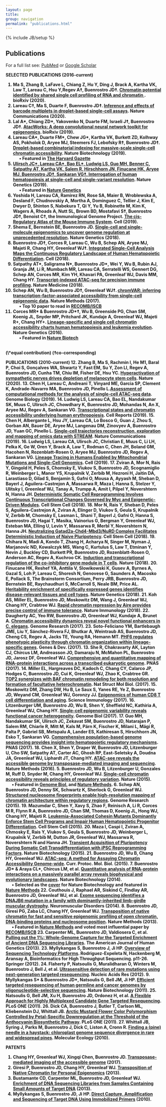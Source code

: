 ```yaml
---
layout: page
title: 
group: navigation
permalink: "publications.html"
---
```

{% include JB/setup %}

<script type='text/javascript' src='https://d1bxh8uas1mnw7.cloudfront.net/assets/embed.js'></script>

Publications
------------------------

For a full list see: <a href="http://www.ncbi.nlm.nih.gov/pubmed?term=%22Buenrostro%20J%22%5BAuthor%5D%20OR%20%22Buenrostro%20JD%22%5BAuthor%5D" target="_blank">PubMed</a> or <a href="https://scholar.google.com/citations?user=M9sejPIAAAAJ&hl=en" target="_blank">Google Scholar</a>

<b> SELECTED PUBLICATIONS (2016-current)
1. Ma S, Zhang B, LaFave L, Chiang Z, Hu Y, Ding J, Brack A, Kartha VK, Law T, Lareau C, Hsu Y,Regev A☨, Buenrostro JD☨.  <a href="https://www.biorxiv.org/content/10.1101/2020.06.17.156943v1" target="_blank">Chromatin potential identified by shared single cell profiling of RNA and chromatin
</a>. bioRxiv (2020).<br>
1. Lareau C☨, Ma S, Duarte F, Buenrostro JD☨.  <a href="https://www.nature.com/articles/s41467-020-14667-5" target="_blank">Inference and effects of barcode multiplets in droplet-based single-cell assays</a>. Nature Communications (2020).<br>
2. Lal A\*, Chiang ZD\*, Yakovenko N, Duarte FM, Israeli J☨, Buenrostro JD☨.  <a href="https://www.biorxiv.org/content/10.1101/829481v1" target="_blank">AtacWorks: A deep convolutional neural network toolkit for epigenomics</a>. bioRxiv (2019).<br>
3. Lareau CA\*, Duarte FM\*, Chew JG\*, Kartha VK, Burkett ZD, Kolhway AS, Pokholok D, Aryee MJ, Steemers FJ, Lebofsky R☨, Buenrostro JD☨. <a href="https://www.nature.com/articles/s41587-019-0147-6" target="_blank">Droplet-based combinatorial indexing for massive-scale single-cell chromatin accessibility</a>. Nature Biotechnology (2019).<br>
&nbsp;&nbsp;&nbsp;&nbsp;&nbsp;&nbsp;•  Featured in <a href="https://news.harvard.edu/gazette/story/2019/06/new-atac-seq-method-from-harvard-accelerates-single-cell-research/" target="_blank"> The Harvard Gazette </a> <a href="https://www.nature.com/nbt/journal/v34/n11/full/nbt.3724.html" target="_blank">
4. Ulirsch JC\*, Lareau CA\*, Bao EL\*, Ludwig LS, Guo MH, Benner C, Satpathy AT, Kartha VK, Salem R, Hirschhorn JN, Finucane HK, Aryee MJ, Buenrostro JD☨, Sankaran VG☨. <a href="https://www.nature.com/articles/s41588-019-0362-6" target="_blank">Interrogation of human hematopoiesis at single-cell and single-variant resolution</a>. Nature Genetics (2019).<br>
&nbsp;&nbsp;&nbsp;&nbsp;&nbsp;&nbsp;•  Featured in <a href="https://www.nature.com/articles/s41588-019-0386-y" target="_blank"> Nature Genetics </a> 
5. Yoshida H, Lareau CA, Ramirez RN, Rose SA, Maier B, Wroblewska A, Desland F, Chudnovskiy A, Mortha A, Dominguez C, Tellier J, Kim E, Dwyer D, Shinton S, Nabekura T, Qi Y, Yu B, Robinette M, Kim K, Wagers A, Rhoads A, Nutt SL, Brown BD, Mostafavi S☨, Buenrostro JD☨, Benoist C☨, the Immunological Genome Project. <a href="https://www.cell.com/cell/fulltext/S0092-8674(18)31650-7" target="_blank">The cis-Regulatory Atlas of the Mouse Immune System</a>. Cell (2019).
6. Shema E, Bernstein BE, Buenrostro JD. <a href="https://www.nature.com/articles/s41588-018-0290-x" target="_blank">Single-cell and single-molecule epigenomics to uncover genome regulation at unprecedented resolution</a>. Nature Genetics (2018).
7. Buenrostro JD☨, Corces R, Lareau C, Wu B, Schep AN, Aryee MJ, Majeti R, Chang HY, Greenleaf WJ☨. <a href="https://www.cell.com/cell/abstract/S0092-8674(18)30446-X" target="_blank">Integrated Single-Cell Analysis Maps the Continuous Regulatory Landscape of Human Hematopoietic Differentiation</a>. Cell (2018).
8. Satpathy AT\*, Saligrama N\*, Buenrostro JD\*, Wei Y, Wu B, Rubin AJ, Granja JM, Li R, Mumbach MR, Lareau CA, Serratelli WS, Gennert DG, Schep AN, Corces MR, Kim YH, Khavari PA, Greenleaf WJ, Davis MM, Chang HY. <a href="https://www.nature.com/articles/s41591-018-0008-8" target="_blank">Transcript-indexed ATAC-seq for precision immune profiling</a>. Nature Medicine (2018).
6. Schep AN, Wu B, Buenrostro JD☨, Greenleaf WJ☨. <a href="http://www.nature.com/nmeth/journal/vaop/ncurrent/full/nmeth.4401.html" target="_blank">chromVAR: inferring transcription-factor-associated accessibility from single-cell epigenomic data</a>. Nature Methods (2017).<br>
&nbsp;&nbsp;&nbsp;&nbsp;&nbsp;&nbsp;•  Top 10 paper to read in <a href="https://www.iscb.org/recomb-regsysgen2017-submissions/recomb-regsysgen2017-top-10-papers-reading-list" target="_blank">RECOMB/ISCB</a>
4. Corces MR\* & Buenrostro JD\*☨, Wu B, Greenside PG, Chan SM, Koenig JL, Snyder MP, Pritchard JK, Kundaje A, Greenleaf WJ, Majeti R+, Chang HY+. <a href="http://www.nature.com/ng/journal/v48/n10/full/ng.3646.html" target="_blank">Lineage-specific and single cell chromatin accessibility charts human hematopoiesis and leukemia evolution</a>. Nature Genetics (2016).<br>
&nbsp;&nbsp;&nbsp;&nbsp;&nbsp;&nbsp;•  Featured in <a href="https://www.nature.com/nbt/journal/v34/n11/full/nbt.3724.html" target="_blank"> Nature Biotech</a>
<br>
(\*equal contribution) (☨co-corresponding)<br>

<b>PUBLICATIONS (2010-current)
12. Zhang B, Ma S, Rachmin I, He M1, Baral P, Choi S, Gonçalves WA, Shwartz Y, Fast EM, Su Y, Zon LI, Regev A, Buenrostro JD, Cunha TM, Chiu IM, Fisher DE, Hsu YC. <a href="https://www.nature.com/articles/s41586-020-1935-3?elqTrackId=4ef043f17a1c4135bd5b73f173da1eee" target="_blank">Hyperactivation of sympathetic nerves drives depletion of melanocyte stem cells</a>. Nature (2020).
13. Chen H, Lareau C, Andreani T, Vinyard ME, Garcia SP, Clement K, Andrade-Navarro MA, Buenrostro JD, Pinello L.<a href="https://genomebiology.biomedcentral.com/articles/10.1186/s13059-019-1854-5" target="_blank">Assessment of computational methods for the analysis of single-cell ATAC-seq data</a>. Genome Biology (2019).
14. Ludwig LS, Lareau CA, Bao EL, Nandakumar SK, Muus C, Ulirsch JC, Chowdhary K, Buenrostro JD, Mohandas N, An X, Aryee MJ, Regev A, Sankaran VG. <a href="https://www.sciencedirect.com/science/article/pii/S2211124719306667" target="_blank">Transcriptional states and chromatin accessibility underlying human erythropoiesis</a>. Cell Reports (2019).
15. Chen H, Albergante L, Hsu JY, Lareau CA, Lo Bosco G, Guan J, Zhou S, Gorban AN, Bauer DE, Aryee MJ, Langenau DM, Zinovyev A, Buenrostro JD, Yuan GC, Pinello L. <a href="https://www.nature.com/articles/s41467-019-09670-4" target="_blank">Single-cell trajectories reconstruction, exploration and mapping of omics data with STREAM</a>. Nature Communications (2019).
16. Ludwig LS, Lareau CA, Ulirsch JC, Christian E, Muus C, Li LH, Pelka K, Ge W, Oren Y, Brack A, Law T, Rodman C, Chen JH, Boland GM, Hacohen N, Rozenblatt-Rosen O, Aryee MJ, Buenrostro JD, Regev A, Sankaran VG. <a href="https://www.sciencedirect.com/science/article/pii/S0092867419300558" target="_blank">Lineage Tracing in Humans Enabled by Mitochondrial Mutations and Single-Cell Genomics</a>. Cell (2019).
17. Zviran A, Mor N, Rais Y, Gingold H, Peles S, Chomsky E, Viukov S, Buenrostro JD, Scognamiglio R, Weinberger L, Manor YS, Krupalnik V, Zerbib M, Hezroni H, Jaitin DA, Larastiaso D, Gilad S, Benjamin S, Gafni O, Mousa A, Ayyash M, Sheban D, Bayerl J, Aguilera-Castrejon A, Massarwa R, Maza I, Hanna S, Stelzer Y, Ulitsky I, Greenleaf WJ, Tanay A, Trumpp A, Amit I, Pilpel Y, Novershtern N, Hanna JH. <a href="https://www.sciencedirect.com/science/article/pii/S1934590918305502" target="_blank">Deterministic Somatic Cell Reprogramming Involves Continuous Transcriptional Changes Governed by Myc and Epigenetic-Driven Modules</a>. Cell Stem Cell (2018).
18. Mor N, Rais Y, Sheban D, Peles S, Aguilera-Castrejon A, Zviran A, Elinger D, Viukov S, Geula S, Krupalnik V, Zerbib M, Chomsky E, Lasman L, Shani T, Bayerl J, Gafni O, Hanna S, Buenrostro JD, Hagai T, Masika, Vainorius G, Bergman Y, Greenleaf WJ, Esteban MA, Elling U, Levin Y, Massarwa R, Merbl Y, Novershtern N, Hanna JH. <a href="https://www.sciencedirect.com/science/article/pii/S1934590918303400" target="_blank">Neutralizing Gatad2a-Chd4-Mbd3/NuRD Complex Facilitates Deterministic Induction of Naive Pluripotency</a>. Cell Stem Cell (2018).
19. Chihara N, Madi A, Kondo T, Zhang H, Acharya N, Singer M, Nyman J, Marjanovic ND, Kowalczyk MS, Wang C, Kurtulus S, Law T, Etminan Y, Nevin J, Buckley CD, Burkett PR, Buenrostro JD, Rozenblatt-Rosen O, Anderson AC, Regev A, Kuchroo CK. <a href="https://www.nature.com/articles/s41586-018-0206-z" target="_blank">Induction and transcriptional regulation of the co-inhibitory gene module in T cells</a>. Nature (2018).
20. Finucane HK, Reshef YA, Anttila V, Slowikowski K, Gusev A, Byrnes A, Gazal S, Loh P, Lareau C, Shoresh N, Genovese G, Saunders A, Macosko E, Pollack S, The Brainstorm Consortium, Perry JRB, Buenrostro JD, Bernstein BE, Raychaudhuri S, McCarroll S, Neale BM, Price AL. <a href="https://www.nature.com/articles/s41588-018-0081-4" target="_blank">Heritability enrichment of specifically expressed genes identifies disease-relevant tissues and cell types</a>. Nature Genetics (2018).
21. Koh AS, Miller EL, Buenrostro JD, Moskowitz DM, Wang J, Greenleaf WJ, Chang HY, Crabtree WJ. <a href="https://www.nature.com/articles/s41590-017-0032-8" target="_blank">Rapid chromatin repression by Aire provides precise control of immune tolerance</a>. Nature Immunology (2018).
22. Daugherty AC, Yeo RW, Buenrostro JD, Greenleaf WJ, Kundaje A, Brunet A. <a href="http://genome.cshlp.org/content/27/12/2096.short" target="_blank">Chromatin accessibility dynamics reveal novel functional enhancers in C. elegans</a>. Genome Research (2017).
23. Soto-Feliciano YM, Bartlebaugh JME, Liu Y, Sánchez-Rivera FJ, Bhutkar A, Weintraub AS, Buenrostro JD, Cheng CS, Regev A, Jacks TE, Young RA, Hemann MT. <a href="http://genesdev.cshlp.org/content/early/2017/06/12/gad.295857.117.abstract" target="_blank">PHF6 regulates phenotypic plasticity through chromatin organization within lineage-specific genes</a>. Genes & Dev. (2017).
13. She R, Chakravarty AK, Layton CJ, Chircus LM, Andreasson JO, Damaraju N, McMahon PL, Buenrostro JD, Jarosz DF, Greenleaf WJ. <a href="http://www.pnas.org/content/114/14/3619.abstract" target="_blank">Comprehensive and quantitative mapping of RNA-protein interactions across a transcribed eukaryotic genome</a>. PNAS (2017).
14. Miller EL, Hargreaves DC, Kadoch C, Chang CY, Calarco JP, Hodges C, Buenrostro JD, Cui K, Greenleaf WJ, Zhao K, Crabtree GR. <a href="http://www.nature.com/nsmb/journal/v24/n4/full/nsmb.3384.html" target="_blank">TOP2 synergizes with BAF chromatin remodeling for both resolution and formation of facultative heterochromatin</a>. Nat Struct Mol Biol. (2017).
15. Moskowitz DM, Zhang DW, Hu B, Le Saux S, Yanes RE, Ye Z, Buenrostro JD, Weyand CM, Greenleaf WJ, Goronzy JJ. <a href="http://immunology.sciencemag.org/content/2/8/eaag0192" target="_blank">Epigenomics of human CD8 T cell differentiation and aging</a>. Science Immunology (2017).
16. Litzenburger UM, Buenrostro JD, Wu B, Shen Y, Sheffield NC, Kathiria A, Greenleaf WJ, Chang HY. <a href="https://genomebiology.biomedcentral.com/articles/10.1186/s13059-016-1133-7" target="_blank">Single-cell epigenomic variability reveals functional cancer heterogeneity</a>. Genome Biol (2017).
17. Guo MH, Nandakumar SK, Ulirsch JC, Zekavat SM, Buenrostro JD, Natarajan P, Salem RM, Chiarle R, Mitt M, Kals M, Pärn K, Fischer K, Milani L, Mägi R, Palta P, Gabriel SB, Metspalu A, Lander ES, Kathiresan S, Hirschhorn JN, Esko T, Sankaran VG. <a href="http://www.pnas.org/cgi/pmidlookup?view=long&pmid=28031487" target="_blank">Comprehensive population-based genome sequencing provides insight into hematopoietic regulatory mechanisms</a>. PNAS (2017).
18. Chen X, Shen Y, Draper W, Buenrostro JD, Litzenburger U, Cho SW, Satpathy AT, Carter AC, Ghosh RP, East-Seletsky A, Doudna JA, Greenleaf WJ, Liphardt JT, Chang HY. <a href="http://www.nature.com/nmeth/journal/v13/n12/full/nmeth.4031.html" target="_blank">ATAC-see reveals the accessible genome by transposase-mediated imaging and sequencing</a>. Nature Methods (2016).
5. Buenrostro JD, Wu B, Litzenburger U, Gonzales M, Ruff D, Snyder M, Chang HY, Greenleaf WJ. <a href="http://www.nature.com/nature/journal/v523/n7561/full/nature14590.html" target="_blank">Single-cell chromatin accessibility reveals principles of regulatory variation</a>. Nature (2015).<br>
&nbsp;&nbsp;&nbsp;&nbsp;&nbsp;&nbsp;•  Featured in <a href="https://genomebiology.biomedcentral.com/articles/10.1186/s13059-015-0737-7" target="_blank">Genome Biol.</a> and <a href="https://www.nature.com/articles/nmeth.3503" target="_blank">Nature Methods</a>.
6. Schep AN, Buenrostro JD, Denny SK, Schwartz K, Sherlock G, Greenleaf WJ. <a href="http://genome.cshlp.org/content/25/11/1757.full" target="_blank">Structured nucleosome fingerprints enable high-resolution mapping of chromatin architecture within regulatory regions</a>. Genome Research (2015).
19. Mazumdar C, Shen Y, Xavy S, Zhao F, Reinisch A, Li R, Corces M R, Flynn R A, Buenrostro JD, Chan SM, Thomas D, Koenig JL, Hong WJ, Chang HY, Majeti R. <a href="http://www.cell.com/cell-stem-cell/abstract/S1934-5909(15)00424-5" target="_blank">Leukemia-Associated Cohesin Mutants Dominantly Enforce Stem Cell Programs and Impair Human Hematopoietic Progenitor Differentiation</a>. Cell Stem Cell (2015).
20. Maza I, Caspi I, Zviran A, Chmosky E, Rais Y, Viukov S, Geula S, Buenrostro JD, Weinberger L, Krupalnik V, Zerbib M, Dutton JR, Greenleaf WJ, Massarwa R, Novershtern N and Hanna JH. <a href="http://www.nature.com/nbt/journal/v33/n7/full/nbt.3270.html" target="_blank">Transient Acquisition of Pluripotency During Somatic Cell Transdifferentiation with iPSC Reprogramming Factors</a>. Nature Biotechnology (2015).
21. Buenrostro JD, Wu B, Chang HY, Greenleaf WJ. <a href="http://onlinelibrary.wiley.com/doi/10.1002/0471142727.mb2129s109/full" target="_blank">ATAC-seq: A method for Assaying Chromatin Accessibility Genome-wide</a>. Curr. Protoc. Mol. Biol. (2015).
7. Buenrostro JD\* & Araya CL\*, Chircus LM, et al. <a href="http://www.nature.com/nbt/journal/v32/n6/abs/nbt.2880.html" target="_blank">Quantitative analysis of RNA-protein interactions on a massively parallel array reveals biophysical and evolutionary landscapes</a>. Nature Biotechnology (2014).<br>
&nbsp;&nbsp;&nbsp;&nbsp;&nbsp;&nbsp;•  Selected as the <a href="http://www.nature.com/nbt/journal/v32/n6/covers/index.html" target="_blank">cover</a> for Nature Biotechnology and featured in <a href="http://www.nature.com/nmeth/journal/v11/n6/full/nmeth.2985.html" target="_blank">Nature Methods</a>
22. Couthouis J, Raphael AR, Siskind C, Findlay AR, Buenrostro JD, Greenleaf WJ, et al. <a href="http://www.sciencedirect.com/science/article/pii/S0960896614000479" target="_blank">Exome sequencing identifies a DNAJB6 mutation in a family with dominantly-inherited limb-girdle muscular dystrophy</a>. Neuromuscular Disorders (2014).
8. Buenrostro JD, Giresi PG, Zaba LC, Chang HY, Greenleaf WJ. <a href="http://www.nature.com/nmeth/journal/v10/n12/abs/nmeth.2688.html" target="_blank">Transposition of native chromatin for fast and sensitive epigenomic profiling of open chromatin, DNA-binding proteins and nucleosome position</a>. Nature Methods (2013).<br>
&nbsp;&nbsp;&nbsp;&nbsp;&nbsp;&nbsp;•  Featured in <a href="http://www.nature.com/nmeth/journal/v11/n1/full/nmeth.2770.html" target="_blank">Nature Methods</a> and voted most influential paper by <a href="https://www.iscb.org/recomb-regsysgen2014-submissions/recomb-regsysgen2014-top-ten-papers" target="_blank"> RECOMB/ISCB</a>
23. Carpenter ML, Buenrostro JD, Valdiosera C, et al. <a href="http://www.sciencedirect.com/science/article/pii/S000292971300459X" target="_blank">Pulling out the 1%: Whole-Genome Capture for the Targeted Enrichment of Ancient DNA Sequencing Libraries</a>. The American Journal of Human Genetics (2013).
23. Myllykangas S, Buenrostro J, Ji HP. <a href="https://link.springer.com/chapter/10.1007%2F978-1-4614-0782-9_2" target="_blank">Overview of Sequencing Technology Platforms</a>.  Rodriguez-Expeleta N, Hackenberg M, Aransay A, Bioinformatics for High Throughput Sequencing. p11-26. Springer (2012).
24. Flaherty P, Natsoulis G, Muralidharan O, Winters M, Buenrostro J, Bell J, et al. <a href="https://academic.oup.com/nar/article-lookup/doi/10.1093/nar/gkr861" target="_blank">Ultrasensitive detection of rare mutations using next-generation targeted resequencing</a>. Nucleic Acids Res (2012).
9. Myllykangas S\* & Buenrostro JD\*, Natsoulis G, Bell JM, Ji HP. <a href="http://www.nature.com/nbt/journal/v29/n11/full/nbt.1996.html" target="_blank">Efficient targeted resequencing of human germline and cancer genomes by oligonucleotide-selective sequencing</a>. Nature Biotechnology (2011).
25. Natsoulis G, Bell JM, Xu H, Buenrostro JD, Ordonez H, et al. <a href="http://journals.plos.org/plosone/article?id=10.1371/journal.pone.0021088" target="_blank">A Flexible Approach for Highly Multiplexed Candidate Gene Targeted Resequencing</a>. PLoS ONE (2011).
26. Dick CA, Buenrostro J, Butler T, Carlson ML, Kliebenstein DJ, Whittall JB. <a href="http://journals.plos.org/plosone/article?id=10.1371/journal.pone.0018230" target="_blank">Arctic Mustard Flower Color Polymorphism Controlled by Petal-Specific Downregulation at the Threshold of the Anthocyanin Biosynthetic Pathway</a>. PLoS ONE (2011).
27. Whittall JB, Syring J, Parks M, Buenrostro J, Dick C, Liston A, Cronn R. <a href="http://onlinelibrary.wiley.com/doi/10.1111/j.1365-294X.2009.04474.x/full" target="_blank">Finding a (pine) needle in a haystack: chloroplast genome sequence divergence in rare and widespread pines</a>. Molecular Ecology (2010).

<b>PATENTS
1. Chang HY, Greenleaf WJ, Xingqi Chen, Buenrostro JD. <a href="https://patents.google.com/patent/WO2017156336A1" target="_blank">Transposase-mediated imaging of the accessible genome</a> (2017).
2. Giresi P, Buenrostro JD, Chang HY, Greenleaf WJ. <a href="https://www.google.com/patents/US20160060691" target="_blank">Transposition of Native Chromatin for Personal Epigenomics</a> (2013).
3. Bustamante CD, Carpenter ML, Buenrostro JD, Greenleaf WJ. <a href="https://www.google.com/patents/US20150360194" target="_blank">Enrichment of DNA Sequencing Libraries from Samples Containing Small Amounts of Target DNA</a> (2013).
4. Myllykangas S, Buenrostro JD, Ji HP. <a href="https://www.google.com/patents/US9309556" target="_blank">Direct Capture, Amplification and Sequencing of Target DNA Using Immobilized Primers</a> (2010).
